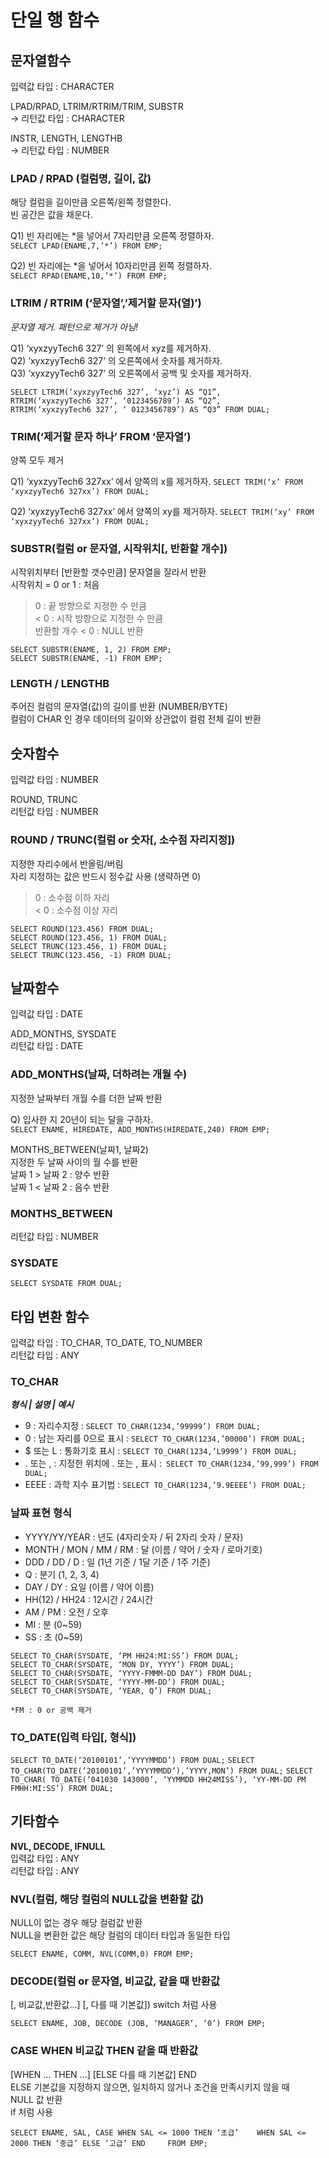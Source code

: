 # 단일 행 함수

## 문자열함수
입력값 타입 : CHARACTER   

LPAD/RPAD, LTRIM/RTRIM/TRIM, SUBSTR    
-> 리턴값 타입 : CHARACTER    

INSTR, LENGTH, LENGTHB   
-> 리턴값 타입 : NUMBER

### LPAD / RPAD (컬럼명, 길이, 값)
해당 컬럼을 길이만큼 오른쪽/왼쪽 정렬한다.   
빈 공간은 값을 채운다.   

Q1) 빈 자리에는 *을 넣어서 7자리만큼 오른쪽 정렬하자.    
`SELECT LPAD(ENAME,7,’*’) FROM EMP;`    

Q2) 빈 자리에는 *을 넣어서 10자리만큼 왼쪽 정렬하자.   
`SELECT RPAD(ENAME,10,’*’) FROM EMP;`

### LTRIM / RTRIM (‘문자열’,’제거할 문자(열)’)
_문자열 제거. 패턴으로 제거가 아님!_

Q1) ‘xyxzyyTech6 327’ 의 왼쪽에서 xyz를 제거하자.   
Q2) ‘xyxzyyTech6 327’ 의 오른쪽에서 숫자를 제거하자.    
Q3) ‘xyxzyyTech6 327’ 의 오른쪽에서 공백 및 숫자를 제거하자.    

`SELECT LTRIM(‘xyxzyyTech6 327’, ‘xyz’) AS “Q1”,`     
`RTRIM(‘xyxzyyTech6 327’, ‘0123456789’) AS “Q2”,`   
`RTRIM(‘xyxzyyTech6 327’, ‘ 0123456789’) AS “Q3” FROM DUAL;`

### TRIM(‘제거할 문자 하나’ FROM ‘문자열’)
양쪽 모두 제거

Q1) ‘xyxzyyTech6 327xx’ 에서 양쪽의 x를 제거하자.
`SELECT TRIM(‘x’ FROM ‘xyxzyyTech6 327xx’) FROM DUAL;`

Q2) ‘xyxzyyTech6 327xx’ 에서 양쪽의 xy를 제거하자.
`SELECT TRIM(‘xy’ FROM ‘xyxzyyTech6 327xx’) FROM DUAL;`

### SUBSTR(컬럼 or 문자열, 시작위치[, 반환할 개수])

시작위치부터 [반환할 갯수만큼] 문자열을 잘라서 반환    
시작위치 = 0 or 1 : 처음    
> 0 : 끝 방향으로 지정한 수 만큼    
< 0 : 시작 방향으로 지정한 수 만큼    
반환할 개수 < 0 : NULL 반환   

`SELECT SUBSTR(ENAME, 1, 2) FROM EMP;`    
`SELECT SUBSTR(ENAME, -1) FROM EMP;`

### LENGTH / LENGTHB
주어진 컬럼의 문자열(값)의 길이를 반환 (NUMBER/BYTE)     
컬럼이 CHAR 인 경우 데이터의 길이와 상관없이 컬럼 전체 길이 반환    

## 숫자함수
입력값 타입 : NUMBER      

ROUND, TRUNC     
리턴값 타입 : NUMBER

### ROUND / TRUNC(컬럼 or 숫자[, 소수점 자리지정])
지정한 자리수에서 반올림/버림    
자리 지정하는 값은 반드시 정수값 사용 (생략하면 0)    
> 0 : 소수점 이하 자리   
< 0 : 소수점 이상 자리   
 
`SELECT ROUND(123.456) FROM DUAL;`    
`SELECT ROUND(123.456, 1) FROM DUAL;`    
`SELECT TRUNC(123.456, 1) FROM DUAL;`    
`SELECT TRUNC(123.456, -1) FROM DUAL;`    

## 날짜함수
입력값 타입 : DATE

ADD_MONTHS, SYSDATE    
리턴값 타입 : DATE    

### ADD_MONTHS(날짜, 더하려는 개월 수)
지정한 날짜부터 개월 수를 더한 날짜 반환

Q) 입사한 지 20년이 되는 달을 구하자.   
`SELECT ENAME, HIREDATE, ADD_MONTHS(HIREDATE,240) FROM EMP;`

MONTHS_BETWEEN(날짜1, 날짜2)    
지정한 두 날짜 사이의 월 수를 반환    
날짜 1 > 날짜 2 : 양수 반환    
날짜 1 < 날짜 2 : 음수 반환

### MONTHS_BETWEEN   
리턴값 타입 : NUMBER

### SYSDATE
`SELECT SYSDATE FROM DUAL;`

## 타입 변환 함수
입력값 타입 : TO_CHAR, TO_DATE, TO_NUMBER     
리턴값 타입 : ANY

### TO_CHAR

***형식 | 설명 | 예시***    
- 9 : 자리수지정 : `SELECT TO_CHAR(1234,’99999’) FROM DUAL;`   
- 0 : 남는 자리를 0으로 표시 : `SELECT TO_CHAR(1234,’00000’) FROM DUAL;` 
- $ 또는 L : 통화기호 표시 : `SELECT TO_CHAR(1234,’L9999’) FROM DUAL;`
- . 또는 , : 지정한 위치에 . 또는 , 표시 :` SELECT TO_CHAR(1234,’99,999’) FROM DUAL;`
- EEEE : 과학 지수 표기법 : `SELECT TO_CHAR(1234,’9.9EEEE’) FROM DUAL;`

### 날짜 표현 형식
- YYYY/YY/YEAR : 년도 (4자리숫자 / 뒤 2자리 숫자 / 문자)   
- MONTH / MON / MM / RM : 달 (이름 / 약어 / 숫자 / 로마기호)    
- DDD / DD / D : 일 (1년 기준 / 1달 기준 / 1주 기준)    
- Q : 분기 (1, 2, 3, 4)   
- DAY / DY : 요일 (이름 / 약어 이름)    
- HH(12) / HH24 : 12시간 / 24시간   
- AM / PM : 오전 / 오후    
- MI : 분 (0~59)   
- SS : 초 (0~59)   

```
SELECT TO_CHAR(SYSDATE, ‘PM HH24:MI:SS’) FROM DUAL;
SELECT TO_CHAR(SYSDATE, ‘MON DY, YYYY’) FROM DUAL;
SELECT TO_CHAR(SYSDATE, ‘YYYY-FMMM-DD DAY’) FROM DUAL;
SELECT TO_CHAR(SYSDATE, ‘YYYY-MM-DD’) FROM DUAL;
SELECT TO_CHAR(SYSDATE, ‘YEAR, Q’) FROM DUAL;

*FM : 0 or 공백 제거
```

### TO_DATE(입력 타입[, 형식])

`SELECT TO_DATE(‘20100101’,’YYYYMMDD’) FROM DUAL;`
`SELECT TO_CHAR(TO_DATE(‘20100101’,’YYYYMMDD’),’YYYY,MON’) FROM DUAL;`
`SELECT TO_CHAR(
TO_DATE(‘041030 143000’, ‘YYMMDD HH24MISS’),
‘YY-MM-DD PM FMHH:MI:SS’)
FROM DUAL;`

## 기타함수
**NVL, DECODE, IFNULL**  
입력값 타입 : ANY    
리턴값 타입 : ANY

### NVL(컬럼, 해당 컬럼의 NULL값을 변환할 값)
NULL이 없는 경우 해당 컬럼값 반환   
NULL을 변환한 값은 해당 컬럼의 데이터 타입과 동일한 타입

`SELECT ENAME, COMM, NVL(COMM,0) FROM EMP;`

### DECODE(컬럼 or 문자열, 비교값, 같을 때 반환값 
[, 비교값,반환값...] [, 다를 때 기본값])
switch 처럼 사용

`SELECT ENAME, JOB, DECODE (JOB, ‘MANAGER’, ‘0’) FROM EMP;`

### CASE WHEN 비교값 THEN 같을 때 반환값
[WHEN ... THEN ...] [ELSE 다를 때 기본값] END   
ELSE 기본값을 지정하지 않으면, 일치하지 않거나 조건을 만족시키지 않을 때    
NULL 값 반환     
if 처럼 사용     

`SELECT ENAME, SAL, CASE WHEN SAL <= 1000 THEN ‘초급’   
WHEN SAL <= 2000 THEN ‘중급’ ELSE ‘고급’ END    
FROM EMP;`  